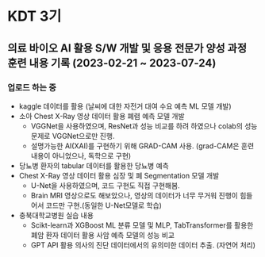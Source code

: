 # KDT 3기
## 의료 바이오 AI 활용 S/W 개발 및 응용 전문가 양성 과정 훈련 내용 기록 (2023-02-21 ~ 2023-07-24)

### 업로드 하는 중


- kaggle 데이터를 활용 (날씨에 대한 자전거 대여 수요 예측 ML 모델 개발)
- 소아 Chest X-Ray 영상 데이터 활용 폐렴 예측 모델 개발
  - VGGNet을 사용하였으며, ResNet과 성능 비교를 하려 하였으나 colab의 성능 문제로 VGGNet으로만 진행.
  - 설명가능한 AI(XAI)를 구현하기 위해 GRAD-CAM 사용. (grad-CAM은 훈련 내용이 아니었으나, 독학으로 구현)
- 당뇨병 환자의 tabular 데이터를 활용한 당뇨병 예측
- Chest X-Ray 영상 데이터 활용 심장 및 폐 Segmentation 모델 개발
  - U-Net을 사용하였으며, 코드 구현도 직접 구현해봄.
  - Brain MRI 영상으로도 해보았으나, 영상의 데이터가 너무 무거워 진행이 힘들어서 코드만 구현.(동일한 U-Net모델로 학습)
- 충북대학교병원 실습 내용
  - Scikt-learn과 XGBoost ML 분류 모델 및 MLP, TabTransformer를 활용한 폐암 환자 데이터 활용 사암 예측 모델의 성능 비교
  - GPT API 활용 의사의 진단 데이터에서의 유의미한 데이터 추출. (자연어 처리)
